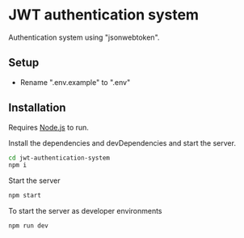 # JWT authentication system

Authentication system using "jsonwebtoken".

## Setup
- Rename ".env.example" to ".env"

## Installation

Requires [Node.js](https://nodejs.org/) to run.

Install the dependencies and devDependencies and start the server.

```sh
cd jwt-authentication-system
npm i
```

Start the server

```sh
npm start
```
To start the server as developer environments

```sh
npm run dev
```
